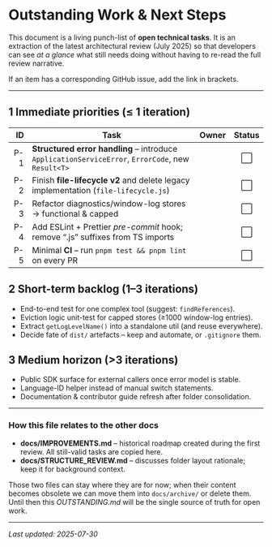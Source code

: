 # Outstanding Work & Next Steps

This document is a living punch-list of **open technical tasks**. It is an
extraction of the latest architectural review (July 2025) so that developers
can see _at a glance_ what still needs doing without having to re-read the
full review narrative.

If an item has a corresponding GitHub issue, add the link in brackets.

---

## 1 Immediate priorities (≤ 1 iteration)

|  ID | Task                                                                                              | Owner | Status |
| --: | ------------------------------------------------------------------------------------------------- | :---: | :----: |
| P-1 | **Structured error handling** – introduce `ApplicationServiceError`, `ErrorCode`, new `Result<T>` |       |   ⬜   |
| P-2 | Finish **file-lifecycle v2** and delete legacy implementation (`file-lifecycle.js`)               |       |   ⬜   |
| P-3 | Refactor diagnostics/window-log stores → functional & capped                                      |       |   ⬜   |
| P-4 | Add ESLint + Prettier _pre-commit_ hook; remove “.js” suffixes from TS imports                    |       |   ⬜   |
| P-5 | Minimal **CI** – run `pnpm test && pnpm lint` on every PR                                         |       |   ⬜   |

## 2 Short-term backlog (1–3 iterations)

- End-to-end test for one complex tool (suggest: `findReferences`).
- Eviction logic unit-test for capped stores (≥1000 window-log entries).
- Extract `getLogLevelName()` into a standalone util (and reuse everywhere).
- Decide fate of `dist/` artefacts – keep and automate, or `.gitignore` them.

## 3 Medium horizon (>3 iterations)

- Public SDK surface for external callers once error model is stable.
- Language-ID helper instead of manual switch statements.
- Documentation & contributor guide refresh after folder consolidation.

---

### How this file relates to the other docs

- **docs/IMPROVEMENTS.md** – historical roadmap created during the first
  review. All still-valid tasks are copied here.
- **docs/STRUCTURE_REVIEW.md** – discusses folder layout rationale; keep it
  for background context.

Those two files can stay where they are for now; when their content becomes
obsolete we can move them into `docs/archive/` or delete them. Until then
this _OUTSTANDING.md_ will be the single source of truth for open work.

---

_Last updated: 2025-07-30_
